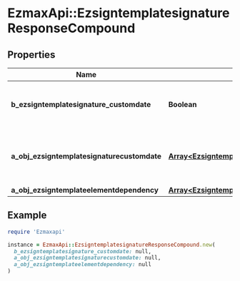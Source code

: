 # EzmaxApi::EzsigntemplatesignatureResponseCompound

## Properties

| Name | Type | Description | Notes |
| ---- | ---- | ----------- | ----- |
| **b_ezsigntemplatesignature_customdate** | **Boolean** | Whether the Ezsigntemplatesignature has a custom date format or not. (Only possible when eEzsigntemplatesignatureType is **Name** or **Handwritten**) | [optional] |
| **a_obj_ezsigntemplatesignaturecustomdate** | [**Array&lt;EzsigntemplatesignaturecustomdateResponseCompound&gt;**](EzsigntemplatesignaturecustomdateResponse.md) | An array of custom date blocks that will be filled at the time of signature.  Can only be used if bEzsigntemplatesignatureCustomdate is true.  Use an empty array if you don&#39;t want to have a date at all. | [optional] |
| **a_obj_ezsigntemplateelementdependency** | [**Array&lt;EzsigntemplateelementdependencyResponseCompound&gt;**](EzsigntemplateelementdependencyResponse.md) |  | [optional] |

## Example

```ruby
require 'Ezmaxapi'

instance = EzmaxApi::EzsigntemplatesignatureResponseCompound.new(
  b_ezsigntemplatesignature_customdate: null,
  a_obj_ezsigntemplatesignaturecustomdate: null,
  a_obj_ezsigntemplateelementdependency: null
)
```

